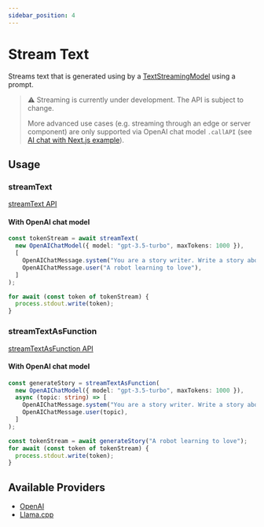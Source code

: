 ```yaml
---
sidebar_position: 4
---
```


# Stream Text

Streams text that is generated using by a [TextStreamingModel](/api/interfaces/TextStreamingModel) using a prompt.

> ⚠️ Streaming is currently under development. The API is subject to change.
>
> More advanced use cases (e.g. streaming through an edge or server component) are only supported via OpenAI chat model `.callAPI` (see [AI chat with Next.js example](https://github.com/lgrammel/ai-utils.js/tree/main/examples/ai-chat-next-js)).

## Usage

### streamText

[streamText API](/api/modules#streamtext)

#### With OpenAI chat model

```ts
const tokenStream = await streamText(
  new OpenAIChatModel({ model: "gpt-3.5-turbo", maxTokens: 1000 }),
  [
    OpenAIChatMessage.system("You are a story writer. Write a story about:"),
    OpenAIChatMessage.user("A robot learning to love"),
  ]
);

for await (const token of tokenStream) {
  process.stdout.write(token);
}
```

### streamTextAsFunction

[streamTextAsFunction API](/api/modules#streamtextasfunction)

#### With OpenAI chat model

```ts
const generateStory = streamTextAsFunction(
  new OpenAIChatModel({ model: "gpt-3.5-turbo", maxTokens: 1000 }),
  async (topic: string) => [
    OpenAIChatMessage.system("You are a story writer. Write a story about:"),
    OpenAIChatMessage.user(topic),
  ]
);

const tokenStream = await generateStory("A robot learning to love");
for await (const token of tokenStream) {
  process.stdout.write(token);
}
```

## Available Providers

- [OpenAI](/integration/model-provider/openai)
- [Llama.cpp](/integration/model-provider/llamacpp)
